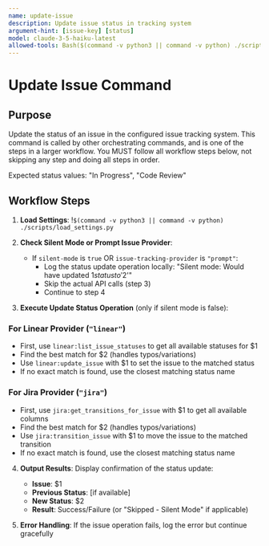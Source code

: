 ```yaml
---
name: update-issue
description: Update issue status in tracking system
argument-hint: [issue-key] [status]
model: claude-3-5-haiku-latest
allowed-tools: Bash($(command -v python3 || command -v python) ./scripts/load_settings.py)
---
```


# Update Issue Command

## Purpose

Update the status of an issue in the configured issue tracking system.
This command is called by other orchestrating commands, and is one of the steps in a larger workflow.
You MUST follow all workflow steps below, not skipping any step and doing all steps in order.

Expected status values: "In Progress", "Code Review"

## Workflow Steps

1. **Load Settings**:
   !`$(command -v python3 || command -v python) ./scripts/load_settings.py`

2. **Check Silent Mode or Prompt Issue Provider**:
   - If `silent-mode` is `true` OR `issue-tracking-provider` is `"prompt"`:
     - Log the status update operation locally: "Silent mode: Would have updated $1 status to '$2'"
     - Skip the actual API calls (step 3)
     - Continue to step 4

3. **Execute Update Status Operation** (only if silent mode is false):

### For Linear Provider (`"linear"`)
- First, use `linear:list_issue_statuses` to get all available statuses for $1
- Find the best match for $2 (handles typos/variations)
- Use `linear:update_issue` with $1 to set the issue to the matched status
- If no exact match is found, use the closest matching status name

### For Jira Provider (`"jira"`)
- First, use `jira:get_transitions_for_issue` with $1 to get all available columns
- Find the best match for $2 (handles typos/variations)
- Use `jira:transition_issue` with $1 to move the issue to the matched transition
- If no exact match is found, use the closest matching status name

4. **Output Results**: Display confirmation of the status update:
   - **Issue**: $1
   - **Previous Status**: [if available]
   - **New Status**: $2
   - **Result**: Success/Failure (or "Skipped - Silent Mode" if applicable)

5. **Error Handling**: If the issue operation fails, log the error but continue gracefully